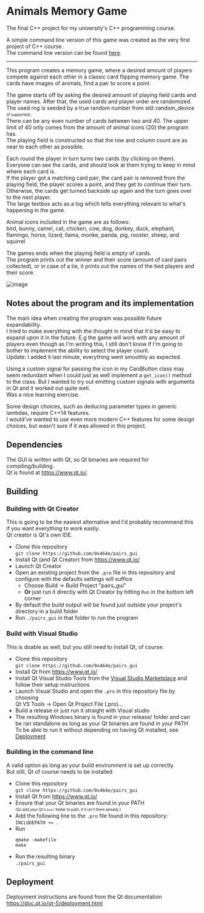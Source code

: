 # Animals Memory Game

The final C++ project for my university's C++ programming course.

A simple command line version of this game was created as the very first project of C++ course.  
The command line version can be found [here](https://github.com/0x464e/pairs).

---

This program creates a memory game, where a desired amount of players compete against each other in a classic card flipping memory game. The cards have images of animals, find a pair to score a point.

The game starts off by asking the desired amount of playing field cards and player names. After that, the used cards and player order are randomized.  
The used rng is seeded by a true random number from std::random_device <sub><sup>(if supported)</sup></sub>.  
There can be any even number of cards between two and 40. The upper limit of 40 only comes from the amount of animal icons (20) the program has.  
The playing field is constructed so that the row and column count are as near to each other as possible.

Each round the player in turn turns two cards (by clicking on them).  
Everyone can see the cards, and should look at them trying to keep in mind where each card is.  
If the player got a matching card pair, the card pair is removed from the playing field, the player scores a point, and they get to continue their turn.  
Otherwise, the cards get turned backside up again and the turn goes over to the next player.  
The large textbox acts as a log which tells everything relevant to what's happening in the game.

Animal icons included in the game are as follows:  
bird, bunny, camel, cat, chicken, cow, dog, donkey, duck, elephant, flamingo,
horse, lizard, llama, monke, panda, pig, rooster, sheep, and squirrel

The games ends when the playing field is empty of cards.  
The program prints out the winner and their score (amount of card pairs collected), or in case of a tie, it prints out the names of the tied players and their score.

![image](https://i.imgur.com/0ZfdEgQ.gif)

## Notes about the program and its implementation

The main idea when creating the program was possible future expandability.  
I tried to make everything with the thought in mind that it'd be easy to expand upon it in the future. E.g the game will work with any amount of players even though as I'm writing this, I still don't know if I'm going to bother to implement the ability to select the player count.  
Update: I added it last minute, everything went smoothly as expected.

Using a custom signal for passing the icon in my CardButton class may seem redundant when I could just as well implement a `get_icon()` method to the class. But I wanted to try out emitting custom signals with arguments in Qt and it worked out quite well.  
Was a nice learning exercise.

Some design choices, such as deducing parameter types in generic lambdas, require C\+\+14 features.  
I would've wanted to use even more modern C++ features for some design choices, but wasn't sure if it was allowed in this project.

## Dependencies

The GUI is written with Qt, so Qt binaries are required for compiling/building.  
Qt is found at https://www.qt.io/.

## Building

### Building with Qt Creator
This is going to be the easiest alternative and I'd probably recommend this if you want everything to work easily.  
Qt creator is Qt's own IDE.
* Clone this repository  
`git clone https://github.com/0x464e/pairs_gui`
* Install Qt (and Qt Creator) from https://www.qt.io/
* Launch Qt Creator
* Open an existing project from the `.pro` file in this repository and configure with the defaults settings will suffice
    * Choose Build → Build Project "pairs_gui"
    * **Or** just run it directly with Qt Creator by hitting `Run` in the bottom left corner
* By default the build output will be found just outside your project's directory in a build folder
* Run `./pairs_gui` in that folder to run the program

### Build with Visual Studio
This is doable as well, but you still need to install Qt, of course.
* Clone this repository  
`git clone https://github.com/0x464e/pairs_gui`
* Install Qt from https://www.qt.io/
* Install Qt Visual Studio Tools from the [Visual Studio Marketplace](https://marketplace.visualstudio.com/items?itemName=TheQtCompany.QtVisualStudioTools-19123) and follow their setup instructions
* Launch Visual Studio and open the `.pro` in this repository file by choosing  
Qt VS Tools → Open Qt Project File (.pro)...
* Build a release or just run it straight with Visual studio
* The resulting Windows binary is found in your release/ folder and can be ran standalone as long as your Qt binaries are found in your PATH  
To be able to run it without depending on having Qt installed, see [Deployment](#deployment)

### Building in the command line
A valid option as long as your build environment is set up correctly.  
But still, Qt of course needs to be installed
* Clone this repository  
`git clone https://github.com/0x464e/pairs_gui`
* Install Qt from https://www.qt.io/
* Ensure that your Qt binaries are found in your PATH  
<sub><sup>(So add your Qt's `bin/` folder to path, if it isn't there already.)</sup></sub>
* Add the following line to the `.pro` file found in this repository:  
`INCLUDEPATH += .`
* Run  
    ```
    qmake -makefile
    make
    ```
* Run the resulting binary  
`./pairs_gui`


## Deployment

Deployment instructions are found from the Qt documentation  
https://doc.qt.io/qt-5/deployment.html
